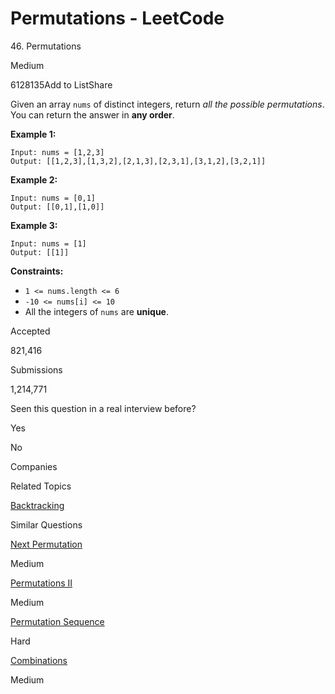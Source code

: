 
# Permutations - LeetCode

46\. Permutations

Medium

6128135Add to ListShare

Given an array `nums` of distinct integers, return _all the possible permutations_. You can return the answer in **any order**.

**Example 1:**

```plain
Input: nums = [1,2,3]
Output: [[1,2,3],[1,3,2],[2,1,3],[2,3,1],[3,1,2],[3,2,1]]
```

**Example 2:**

```plain
Input: nums = [0,1]
Output: [[0,1],[1,0]]
```

**Example 3:**

```plain
Input: nums = [1]
Output: [[1]]
```

**Constraints:**

*   `1 <= nums.length <= 6`
*   `-10 <= nums[i] <= 10`
*   All the integers of `nums` are **unique**.

Accepted

821,416

Submissions

1,214,771

Seen this question in a real interview before?

Yes

No

Companies

Related Topics

[Backtracking](https://leetcode.com/tag/backtracking/)

Similar Questions

[Next Permutation](https://leetcode.com/problems/next-permutation/)

Medium

[Permutations II](https://leetcode.com/problems/permutations-ii/)

Medium

[Permutation Sequence](https://leetcode.com/problems/permutation-sequence/)

Hard

[Combinations](https://leetcode.com/problems/combinations/)

Medium